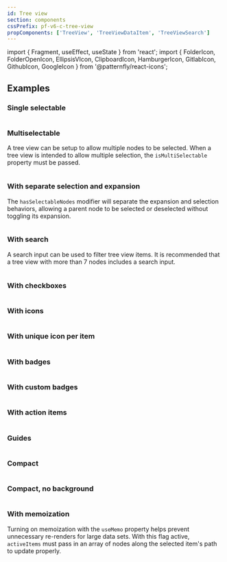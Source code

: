 ```yaml
---
id: Tree view
section: components
cssPrefix: pf-v6-c-tree-view
propComponents: ['TreeView', 'TreeViewDataItem', 'TreeViewSearch']
---
```


import { Fragment, useEffect, useState } from 'react';
import { FolderIcon, FolderOpenIcon, EllipsisVIcon, ClipboardIcon, HamburgerIcon, GitlabIcon, GithubIcon, GoogleIcon } from '@patternfly/react-icons';

## Examples

### Single selectable

```ts file='./TreeViewSingleSelectable.tsx'

```

### Multiselectable

A tree view can be setup to allow multiple nodes to be selected. When a tree view is intended to allow multiple selection, the `isMultiSelectable` property must be passed.

```ts file='./TreeViewMultiselectable.tsx'

```

### With separate selection and expansion

The `hasSelectableNodes` modifier will separate the expansion and selection behaviors, allowing a parent node to be selected or deselected without toggling its expansion.

```ts file='./TreeViewSelectionExpansion.tsx'

```

### With search

A search input can be used to filter tree view items. It is recommended that a tree view with more than 7 nodes includes a search input.

```ts file='./TreeViewWithSearch.tsx'

```

### With checkboxes

```ts file='./TreeViewWithCheckboxes.tsx'

```

### With icons

```ts file='./TreeViewWithIcons.tsx'

```

### With unique icon per item

```ts file='./TreeViewWithIconPerItem.tsx'

```

### With badges

```ts file='./TreeViewWithBadges.tsx'

```

### With custom badges

```ts file='./TreeViewWithCustomBadges.tsx'

```

### With action items

```ts file='./TreeViewWithActionItems.tsx'

```

### Guides

```ts file='./TreeViewGuides.tsx'

```

### Compact

```ts file='./TreeViewCompact.tsx'

```

### Compact, no background

```ts file='./TreeViewCompactNoBackground.tsx'

```

### With memoization

Turning on memoization with the `useMemo` property helps prevent unnecessary re-renders for large data sets. With this flag active, `activeItems` must pass in an array of nodes along the selected item's path to update properly.

```ts file='./TreeViewWithMemoization.tsx'

```

